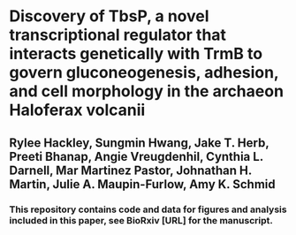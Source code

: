 # Discovery of TbsP, a novel transcriptional regulator that interacts genetically with TrmB to govern gluconeogenesis, adhesion, and cell morphology in the archaeon Haloferax volcanii

## Rylee Hackley, Sungmin Hwang, Jake T. Herb, Preeti Bhanap, Angie Vreugdenhil, Cynthia L. Darnell, Mar Martinez Pastor, Johnathan H. Martin, Julie A. Maupin-Furlow, Amy K. Schmid

### This repository contains code and data for figures and analysis included in this paper, see BioRxiv [URL] for the manuscript.
